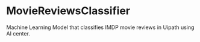 # MovieReviewsClassifier
Machine Learning Model that classifies IMDP movie reviews in Uipath using AI center.
